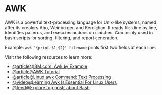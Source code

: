 # AWK

AWK is a powerful text-processing language for Unix-like systems, named after its creators Aho, Weinberger, and Kernighan. It reads files line by line, identifies patterns, and executes actions on matches. Commonly used in bash scripts for sorting, filtering, and report generation.

Example: `awk '{print $1,$2}' filename` prints first two fields of each line.

Visit the following resources to learn more:

- [@article@IBM.com: Awk by Example](https://developer.ibm.com/tutorials/l-awk1/)
- [@article@AWK Tutorial](https://linuxhandbook.com/awk-command-tutorial/)
- [@article@Linux awk Command: Text Processing](https://labex.io/tutorials/linux-linux-awk-command-text-processing-388493)
- [@video@Learning Awk Is Essential For Linux Users](https://www.youtube.com/watch?v=9YOZmI-zWok)
- [@feed@Explore top posts about Bash](https://app.daily.dev/tags/bash?ref=roadmapsh)